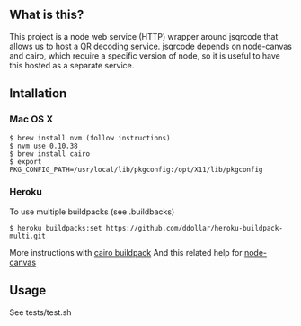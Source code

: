 ## What is this?

This project is a node web service (HTTP) wrapper around jsqrcode
that allows us to host a QR decoding service. jsqrcode depends on node-canvas
and cairo, which require a specific version of node, so it is useful
to have this hosted as a separate service.

## Intallation

### Mac OS X

    $ brew install nvm (follow instructions)
    $ nvm use 0.10.38
    $ brew install cairo
    $ export PKG_CONFIG_PATH=/usr/local/lib/pkgconfig:/opt/X11/lib/pkgconfig

### Heroku

To use multiple buildpacks (see .buildbacks)

    $ heroku buildpacks:set https://github.com/ddollar/heroku-buildpack-multi.git

More instructions with [cairo buildpack](https://github.com/mojodna/heroku-buildpack-cairo)
And this related help for [node-canvas](https://github.com/Automattic/node-canvas/wiki/Installation-on-Heroku)

## Usage

See tests/test.sh

